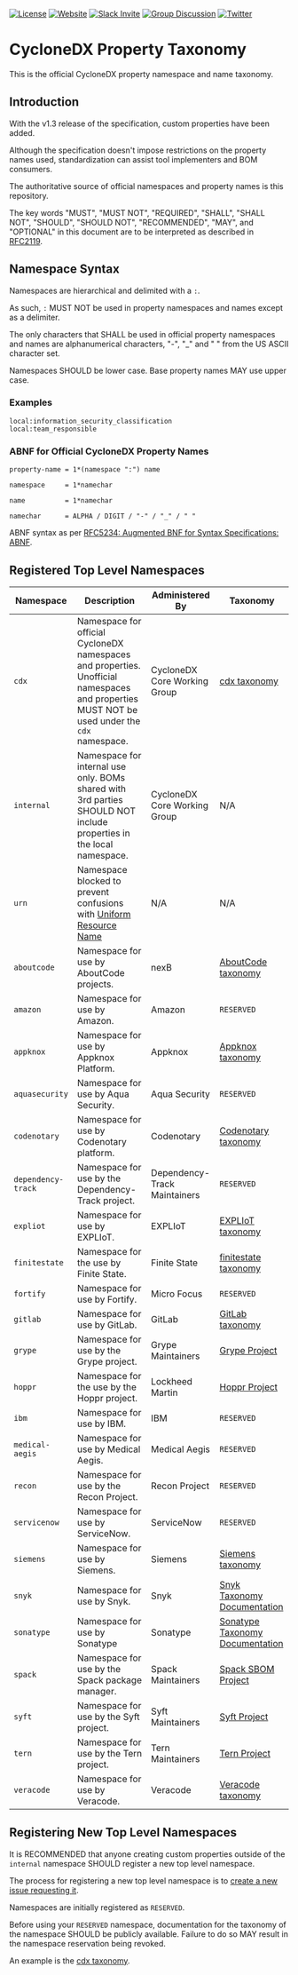 [![License](https://img.shields.io/badge/license-apache%20v2-brightgreen.svg)](https://github.com/CycloneDX/cyclonedx-property-taxonomy/blob/master/LICENSE)
[![Website](https://img.shields.io/badge/https://-cyclonedx.org-blue.svg)](https://cyclonedx.org/)
[![Slack Invite](https://img.shields.io/badge/Slack-Join-blue?logo=slack&labelColor=393939)](https://cyclonedx.org/slack/invite)
[![Group Discussion](https://img.shields.io/badge/discussion-groups.io-blue.svg)](https://groups.io/g/CycloneDX)
[![Twitter](https://img.shields.io/twitter/url/http/shields.io.svg?style=social&label=Follow)](https://twitter.com/CycloneDX_Spec)

# CycloneDX Property Taxonomy

This is the official CycloneDX property namespace and name taxonomy.

## Introduction

With the v1.3 release of the specification, custom properties have been added.

Although the specification doesn't impose restrictions on the property names used,
standardization can assist tool implementers and BOM consumers.

The authoritative source of official namespaces and property names is this repository.

The key words "MUST", "MUST NOT", "REQUIRED", "SHALL", "SHALL NOT", "SHOULD",
"SHOULD NOT", "RECOMMENDED", "MAY", and "OPTIONAL" in this document are to be
interpreted as described in [RFC2119](http://www.ietf.org/rfc/rfc2119.txt).

## Namespace Syntax

Namespaces are hierarchical and delimited with a `:`.

As such, `:` MUST NOT be used in property namespaces and names except as a delimiter.

The only characters that SHALL be used in official property namespaces and names are alphanumerical characters, "-", "_" and " " from the US ASCII character set.

Namespaces SHOULD be lower case. Base property names MAY use upper case.

### Examples

```
local:information_security_classification
local:team_responsible
```

### ABNF for Official CycloneDX Property Names

```
property-name = 1*(namespace ":") name

namespace     = 1*namechar

name          = 1*namechar

namechar      = ALPHA / DIGIT / "-" / "_" / " "
```

ABNF syntax as per [RFC5234: Augmented BNF for Syntax Specifications: ABNF](https://datatracker.ietf.org/doc/html/rfc5234).

## Registered Top Level Namespaces

| Namespace | Description | Administered By | Taxonomy |
| --- | --- | --- | --- |
| `cdx` | Namespace for official CycloneDX namespaces and properties. Unofficial namespaces and properties MUST NOT be used under the `cdx` namespace. | CycloneDX Core Working Group | [cdx taxonomy](cdx.md) |
| `internal` | Namespace for internal use only. BOMs shared with 3rd parties SHOULD NOT include properties in the local namespace. | CycloneDX Core Working Group | N/A |
| `urn` | Namespace blocked to prevent confusions with [Uniform Resource Name](https://www.rfc-editor.org/rfc/rfc2141) | N/A | N/A |
| `aboutcode` | Namespace for use by AboutCode projects. | nexB | [AboutCode taxonomy](https://github.com/nexB/aboutcode-cyclonedx-taxonomy#readme) |
| `amazon` | Namespace for use by Amazon. | Amazon | `RESERVED` |
| `appknox` | Namespace for use by Appknox Platform. | Appknox | [Appknox taxonomy](https://github.com/appknox/cyclonedx-property-taxonomy#readme) |
| `aquasecurity` | Namespace for use by Aqua Security. | Aqua Security | `RESERVED` |
| `codenotary` | Namespace for use by Codenotary platform. | Codenotary | [Codenotary taxonomy](https://github.com/codenotary/cyclonedx-property-taxonomy) |
| `dependency-track` | Namespace for use by the Dependency-Track project. | Dependency-Track Maintainers | `RESERVED` |
| `expliot` | Namespace for use by EXPLIoT. | EXPLIoT | [EXPLIoT taxonomy](https://gitlab.com/expliot_framework/expliot/-/blob/master/docs/compliance/cyclonedx.rst) |
| `finitestate` | Namespace for the use by Finite State. | Finite State | [finitestate taxonomy](https://github.com/FiniteStateInc/cyclonedx-property-taxonomy#readme) |
| `fortify` | Namespace for use by Fortify. | Micro Focus | `RESERVED` |
| `gitlab` | Namespace for use by GitLab. | GitLab | [GitLab taxonomy](https://gitlab.com/gitlab-org/security-products/gitlab-cyclonedx-property-taxonomy) |
| `grype` | Namespace for use by the Grype project. | Grype Maintainers | [Grype Project](https://github.com/anchore/grype) |
| `hoppr` | Namespace for the use by the Hoppr project. | Lockheed Martin | [Hoppr Project](https://hoppr.dev/docs/architecture/cdx-taxonomy/) |
| `ibm` | Namespace for use by IBM. | IBM | `RESERVED` |
| `medical-aegis` | Namespace for use by Medical Aegis. | Medical Aegis | `RESERVED` |
| `recon` | Namespace for use by the Recon Project. | Recon Project | `RESERVED` |
| `servicenow` | Namespace for use by ServiceNow. | ServiceNow | `RESERVED` |
| `siemens` | Namespace for use by Siemens. | Siemens | [Siemens taxonomy](https://github.com/siemens/cyclonedx-property-taxonomy#readme) |
| `snyk` | Namespace for use by Snyk. | Snyk | [Snyk Taxonomy Documentation](https://docs.snyk.io/snyk-api-info/get-a-projects-sbom-document-endpoint#custom-cyclonedx-properties) |
| `sonatype` | Namespace for use by Sonatype | Sonatype | [Sonatype Taxonomy Documentation](https://help.sonatype.com/lift/open-source-vulnerability-analysis/dependency-view/cyclonedx-sonatype-namespace-taxonomy) |
| `spack` | Namespace for use by the Spack package manager. | Spack Maintainers | [Spack SBOM Project](https://github.com/spack/spack-sbom#readme) |
| `syft` | Namespace for use by the Syft project. | Syft Maintainers | [Syft Project](https://github.com/anchore/syft) |
| `tern` | Namespace for use by the Tern project. | Tern Maintainers | [Tern Project](https://github.com/tern-tools/tern) |
| `veracode` | Namespace for use by Veracode. | Veracode | [Veracode taxonomy](https://github.com/veracode/cyclonedx-property-taxonomy#readme) |

## Registering New Top Level Namespaces

It is RECOMMENDED that anyone creating custom properties outside of the `internal`
namespace SHOULD register a new top level namespace.

The process for registering a new top level namespace is to
[create a new issue requesting it](https://github.com/CycloneDX/cyclonedx-property-taxonomy/issues/new/choose).

Namespaces are initially registered as `RESERVED`.

Before using your `RESERVED` namespace, documentation for the taxonomy of the
namespace SHOULD be publicly available. Failure to do so MAY result in the
namespace reservation being revoked.

An example is the [cdx taxonomy](cdx.md).
